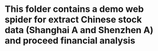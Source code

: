 # This folder contains a demo web spider for extract Chinese stock data (Shanghai A and Shenzhen A) and proceed financial analysis
